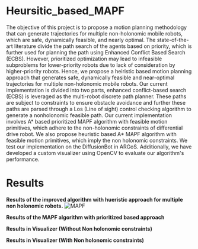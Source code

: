 # Heursitic_based_MAPF
The objective of this project is to propose a motion planning methodology that can generate trajectories for multiple non-holonomic mobile robots, which are safe, dynamically feasible, and nearly optimal. The state-of-the-art literature divide the path search of the agents based on priority, which is further used for planning the path using Enhanced Conflict Based Search (ECBS). However, prioritized optimization may lead to infeasible subproblems for lower-priority robots due to lack of consideration by higher-priority robots. Hence, we propose a heiristic based motion planning approach that generates safe, dynamically feasible and near-optimal trajectories for multiple non-holonomic mobile robots. Our current implementation is divided into two parts, enhanced conflict-based search (ECBS) is leveraged as the multi-robot discrete path planner. These paths are subject to constraints to ensure obstacle avoidance and further these paths are parsed through a Los (Line of sight) control checking algorithm to generate a nonholonomic feasible path. Our current implementation involves A* based prioritized MAPF algorithm with feasible motion primitives, which adhere to the non-holonomic constraints of differential drive robot. We also propose heuristic based A* MAPF algorithm with feasible motion primitives, which imply the non holonomic constraints. We test our implementation on the DiffusionBot in ARGoS. Additionally, we have developed a custom visualizer using OpenCV to evaluate our algorithm's performance.
# Results
**Results of the improved algorithm with hueristic approach for multiple non holonomic robots.**
![MAPF](https://github.com/AadeshVarude/Heursitic_based_MAPF/assets/50541542/12ee40b2-f029-4066-b9bf-0801426ed486)

**Results of the MAPF algorithm with prioritized based approach**


**Results in Visualizer (Without Non holonomic constraints)**
  
**Results in Visualizer (With Non holonomic constraints)**
